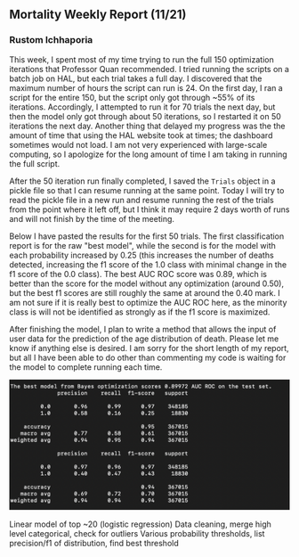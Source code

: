 ## Mortality Weekly Report (11/21)
### Rustom Ichhaporia

This week, I spent most of my time trying to run the full 150 optimization iterations that Professor Quan recommended. I tried running the scripts on a batch job on HAL, but each trial takes a full day. I discovered that the maximum number of hours the script can run is 24. On the first day, I ran a script for the entire 150, but the script only got through ~55% of its iterations. Accordingly, I attempted to run it for 70 trials the next day, but then the model only got through about 50 iterations, so I restarted it on 50 iterations the next day. Another thing that delayed my progress was the the amount of time that using the HAL website took at times; the dashboard sometimes would not load. I am not very experienced with large-scale computing, so I apologize for the long amount of time I am taking in running the full script. 

After the 50 iteration run finally completed, I saved the `Trials` object in a pickle file so that I can resume running at the same point. Today I will try to read the pickle file in a new run and resume running the rest of the trials from the point where it left off, but I think it may require 2 days worth of runs and will not finish by the time of the meeting. 

Below I have pasted the results for the first 50 trials. The first classification report is for the raw "best model", while the second is for the model with each probability increased by 0.25 (this increases the number of deaths detected, increasing the f1 score of the 1.0 class with minimal change in the f1 score of the 0.0 class). The best AUC ROC score was 0.89, which is better than the score for the model without any optimization (around 0.50), but the best f1 scores are still roughly the same at around the 0.40 mark. I am not sure if it is really best to optimize the AUC ROC here, as the minority class is will not be identified as strongly as if the f1 score is maximized. 

After finishing the model, I plan to write a method that allows the input of user data for the prediction of the age distribution of death. Please let me know if anything else is desired. I am sorry for the short length of my report, but all I have been able to do other than commenting my code is waiting for the model to complete running each time. 

![Classification report results](./week_11_picture.png)

Linear model of top ~20 (logistic regression)
Data cleaning, merge high level categorical, check for outliers
Various probability thresholds, list precision/f1 of distribution, find best threshold